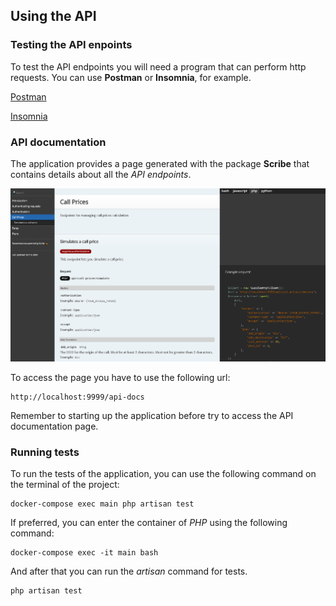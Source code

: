 ## Using the API

### Testing the API enpoints

To test the API endpoints you will need a program that can perform http requests. You can use **Postman** or **Insomnia**, for example.

[Postman](https://www.postman.com/downloads/)

[Insomnia](https://insomnia.rest/download)

### API documentation

The application provides a page generated with the package **Scribe** that contains details about all the *API endpoints*.

![API documentation page ilustration example](./images/print_api_doc.png "API documentation page")

To access the page you have to use the following url:

```
http://localhost:9999/api-docs
```

Remember to starting up the application before try to access the API documentation page.

### Running tests

To run the tests of the application, you can use the following command on the terminal of the project:

```
docker-compose exec main php artisan test
```

If preferred, you can enter the container of *PHP* using the following command:

```
docker-compose exec -it main bash
```

And after that you can run the *artisan* command for tests.

```
php artisan test
```